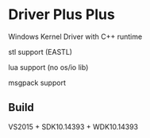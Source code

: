 # Driver Plus Plus

Windows Kernel Driver with C++ runtime

stl support (EASTL)

lua support (no os/io lib)

msgpack support

## Build

VS2015 + SDK10.14393 + WDK10.14393
